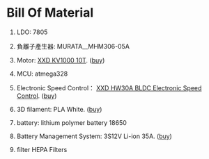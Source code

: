 # Bill Of Material

1. LDO:
7805

2. 負離子產生器:
MURATA__MHM306-05A

3. Motor:
[XXD KV1000 10T](https://github.com/kevin01yaya/Air-pollution/blob/master/doc/bom/BLDC_A2212_13T.pdf).
([buy](https://item.taobao.com/item.htm?spm=a230r.1.14.5.700d4548DGiHi5&id=520782425493&ns=1&abbucket=20#detail))

4. MCU:
atmega328

5. Electronic Speed Control：
[XXD HW30A BLDC Electronic Speed Control](https://github.com/kevin01yaya/Air-pollution/blob/master/doc/bom/bp-hw30a-esc-2015.pdf).
([buy](https://item.taobao.com/item.htm?spm=2013.1.w4023-11742923545.4.7849757aIZ1xOq&id=520782669968))

6. 3D filament:
PLA White.
([buy](https://www.colormatrix3d.tw/product/pla-normal-white))

7. battery:
lithium polymer battery 18650

8. Battery Management System:
3S12V Li-ion 35A.
([buy](https://m.tb.cn/h.3OzZTBe))

9. filter
HEPA Filters
